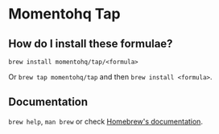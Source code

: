 # Momentohq Tap

## How do I install these formulae?

`brew install momentohq/tap/<formula>`

Or `brew tap momentohq/tap` and then `brew install <formula>`.

## Documentation

`brew help`, `man brew` or check [Homebrew's documentation](https://docs.brew.sh).
